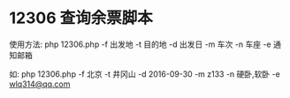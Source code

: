 # 12306  查询余票脚本

使用方法:  php 12306.php -f 出发地 -t 目的地 -d 出发日 -m 车次 -n 车座 -e 通知邮箱

如:  php 12306.php -f 北京 -t 井冈山 -d 2016-09-30 -m z133 -n 硬卧,软卧 -e wlq314@qq.com
